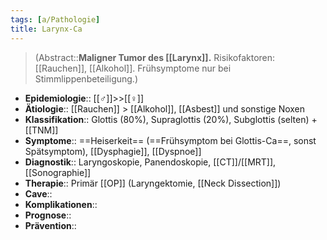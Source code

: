 ```yaml
---
tags: [a/Pathologie]
title: Larynx-Ca
---
```

> (Abstract::**Maligner Tumor des [[Larynx]].** Risikofaktoren: [[Rauchen]], [[Alkohol]]. Frühsymptome nur bei Stimmlippenbeteiligung.)
- **Epidemiologie**:: [[♂]]>>[[♀]]
- **Ätiologie**:: [[Rauchen]] > [[Alkohol]], [[Asbest]] und sonstige Noxen
- **Klassifikation**:: Glottis (80%), Supraglottis (20%), Subglottis (selten) + [[TNM]]
- **Symptome**:: ==Heiserkeit== (==Frühsymptom bei Glottis-Ca==, sonst Spätsymptom), [[Dysphagie]], [[Dyspnoe]]
- **Diagnostik**:: Laryngoskopie, Panendoskopie, [[CT]]/[[MRT]], [[Sonographie]]
- **Therapie**:: Primär [[OP]] (Laryngektomie, [[Neck Dissection]])
- **Cave**::
- **Komplikationen**::
- **Prognose**::
- **Prävention**::